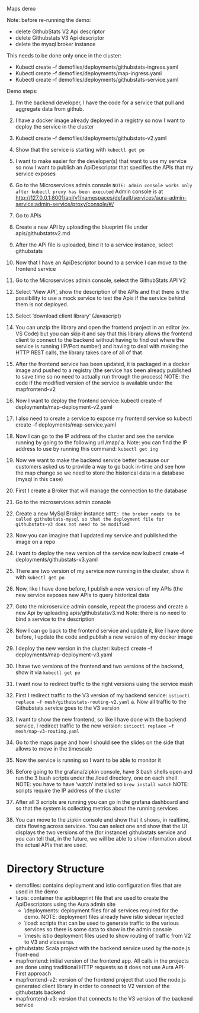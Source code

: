 Maps demo

Note: before re-running the demo:
-	delete GithubStats V2 Api descriptor
-	delete Githubstats V3 Api descriptor
-   delete the mysql broker instance


This needs to be done only once in the cluster:
-	Kubectl create –f demofiles/deployments/githubstats-ingress.yaml
-	Kubectl create –f demofiles/deployments/map-ingress.yaml
-	Kubectl create –f demofiles/deployments/githubstats-service.yaml

Demo steps:
1.	I’m the backend developer, I have the code for a service that pull and aggregate data from github.
2.	I have a docker image already deployed in a registry so now I want to deploy the service in the cluster
3.	Kubectl create –f demofiles/deployments/githubstats-v2.yaml
4.	Show that the service is starting with ```kubectl get po```
5.	I want to make easier for the developer(s) that want to use my service so now I want to publish an ApiDescriptor that specifies the APIs that my service exposes
6.	Go to the Microservices admin console ```NOTE: admin console works only after kubectl proxy has been executed```
Admin console is at http://127.0.0.1:8001/api/v1/namespaces/default/services/aura-admin-service:admin-service/proxy/console/#/
7.	Go to APIs
8.	Create a new API by uploading the blueprint file under apis/githubstatsv2.md
9.	After the APi file is uploaded, bind it to a service instance,  select githubstats
10.	Now that I have an ApiDescriptor bound to a service I can move to the frontend service
11.	Go to the Microservices admin console, select the GithubStats API V2
12.	Select ‘View API’, show the description of the APIs and that there is the possibility to use a mock service to test the Apis if the service behind them is not deployed.
13.	Select ‘download client library’ (Javascript)
14.	You can unzip the library and open the frontend project in an editor (ex. VS Code) but you can skip it and say that this library allows the frontend client to connect to the backend without having to find out where the service is running (IP/Port number) and having to deal with making the HTTP REST calls, the library takes care of all of that
15.	After the frontend service has been updated, it is packaged in a docker image and pushed to a registry (the service has been already published to save time so no need to actually run through the process)
NOTE: the code if the modified version of the service is available under the mapfrontend-v2
16.	Now I want to deploy the frontend service: kubectl create –f deployments/map-deployment-v2.yaml
17.	I also need to create a service to expose my frontend service so kubectl create –f deployments/map-service.yaml
18.	Now I can go to the IP address of the cluster and see the service running by going to the following url <cluster IP>/map/
a.	Note: you can find the IP address to use by running this command: ```kubectl get ing```
19.	Now we want to make the backend service better because our customers asked us to provide a way to go back in-time and see how the map change so we need to store the historical data in a database (mysql in this case)
20.	First I create a Broker that will manage the connection to the database
21.	Go to the microservices admin console
22.	Create a new MySql Broker instance ```NOTE: the broker needs to be called githubstats-mysql so that the deployment file for githubstats-v3 does not need to be modified``` 
23.	Now you can imagine that I updated my service and published the image on a repo
24.	I want to deploy the new version of the service now kubectl create –f deployments/githubstats-v3.yaml

25.	There are two version of my service now running in the cluster, show it with ```kubectl get po```
26.	Now, like I have done before, I publish a new version of my APIs (the new service exposes new APIs to query historical data
27.	Goto the microservice admin console, repeat the process and create a new Api by uploading apis/githubstatsv3.md
Note: there is no need to bind a service to the description	
28.	Now I can go back to the frontend service and update it, like I have done before, I update the code and publish a new version of my docker image
29.	I deploy the new version in the cluster: kubectl create –f deployments/map-deployment-v3.yaml
30.	I have two versions of the frontend and two versions of the backend, show it via ```kubectl get po```
31.	I want now to redirect traffic to the right versions using the service mash
32.	First I redirect traffic to the V3 version of my backend service: ```istioctl replace –f mesh/githubstats-routing-v2.yaml```
a.	Now all traffic to the Githubstats service goes to the V3 version
33.	I want to show the new frontend, so like I have done with the backend service, I redirect traffic to the new version: ```istioctl replace –f mesh/map-v3-routing.yaml```
34.	Go to the maps page and how I should see the slides on the side that allows to move in the timescale
35.	Now the service is running so I want to be able to monitor it
36.	Before going to the grafana/zipkin console, have 3 bash shells open and run the 3 bash scripts under the /load directory, one on each shell
NOTE: you have to have ‘watch’ installed so ```brew install watch```
NOTE: scripts require the IP address of the cluster 
37.	After all 3 scripts are running you can go in the grafana dashboard and so that the system is collecting metrics about the running services
38.	You can move to the zipkin console and show that it shows, in realtime, data flowing across services. You can select one and show that the UI displays the two versions of the (for instance) githubstats service and you can tell that, in the future, we will be able to show information about the actual APIs that are used.
 
 # Directory Structure
 * demofiles: contains deployment and istio configuration files that are used in the demo
 *  \apis: container the apiblueprint file that are used to create the ApiDescriptors using the Aura admin site
    *   \deployments: deployment files for all services required for the demo. NOTE: deployment files already have istio sidecar injected
    *   \load: scripts that can be used to generate traffic to the various services so there is some data to show in the admin console
    *   \mesh: istio deployment files used to show routing of traffic from V2 to V3 and viceversa. 
* githubstats: Scala project with the backend service used by the node.js front-end
* mapfrontend: initial version of the frontend app. All calls in the projects are done using traditional HTTP requests so it does not use Aura API-First approach
* mapfrontend-v2: version of the frontend project that used the node.js generated client library in order to connect to V2 version of the githubstats backend
* mapfrontend-v3: version that connects to the V3 version of the backend service

